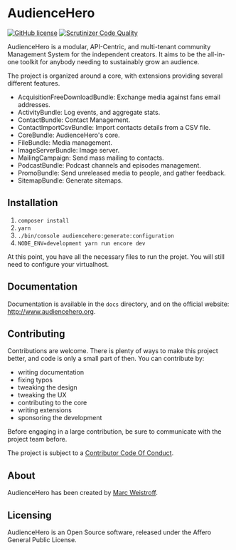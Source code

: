 # AudienceHero

[![GitHub license](https://img.shields.io/github/license/audiencehero/audiencehero.svg)](https://github.com/AudienceHero/AudienceHero/blob/master/LICENSE)
[![Scrutinizer Code Quality](https://scrutinizer-ci.com/g/AudienceHero/AudienceHero/badges/quality-score.png?b=master)](https://scrutinizer-ci.com/g/AudienceHero/AudienceHero/?branch=master)

AudienceHero is a modular, API-Centric, and multi-tenant community Management System for the independent creators. 
It aims to be the all-in-one toolkit for anybody needing to sustainably grow an audience. 

The project is organized around a core, with extensions providing several different features.

- AcquisitionFreeDownloadBundle: Exchange media against fans email addresses.
- ActivityBundle: Log events, and aggregate stats.
- ContactBundle: Contact Management.
- ContactImportCsvBundle: Import contacts details from a CSV file.
- CoreBundle: AudienceHero's core.
- FileBundle: Media management.
- ImageServerBundle: Image server.
- MailingCampaign: Send mass mailing to contacts.
- PodcastBundle: Podcast channels and episodes management.
- PromoBundle: Send unreleased media to people, and gather feedback.
- SitemapBundle: Generate sitemaps.

## Installation

1. `composer install`
2. `yarn`
3. `./bin/console audiencehero:generate:configuration`
4. `NODE_ENV=development yarn run encore dev`

At this point, you have all the necessary files to run the projet. You will still need to configure your virtualhost.

## Documentation

Documentation is available in the `docs` directory, and on the official website: http://www.audiencehero.org.

## Contributing

Contributions are welcome. There is plenty of ways to make this project better, and code is only a small part of then.
You can contribute by:

- writing documentation
- fixing typos
- tweaking the design
- tweaking the UX
- contributing to the core
- writing extensions
- sponsoring the development

Before engaging in a large contribution, be sure to communicate with the project team before.

The project is subject to a [Contributor Code Of Conduct](/conduct.md).

## About

AudienceHero has been created by [Marc Weistroff](https://marc.weistroff.net).

## Licensing

AudienceHero is an Open Source software, released under the Affero General Public License. 
